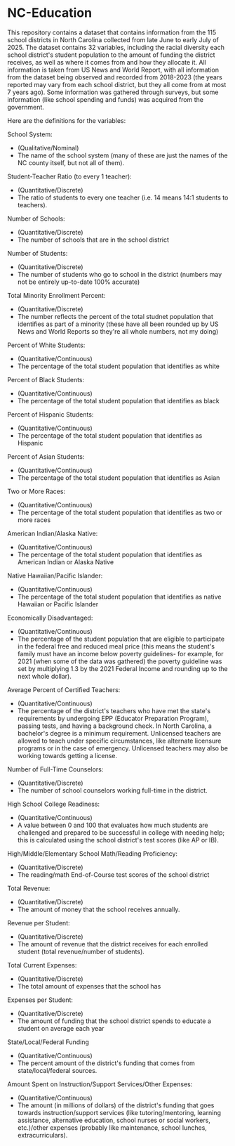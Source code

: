 # NC-Education

This repository contains a dataset that contains information from the 115 school districts in North Carolina collected from late June to early July of 2025. The dataset contains 32 variables, including the racial diversity
each school district's student population to the amount of funding the district receives, as well as where it comes from and how they allocate it. All information is taken from 
US News and World Report, with all information from the dataset being observed and recorded from 2018-2023 (the years reported may vary from each school district, but they all 
come from at most 7 years ago). Some information was gathered through surveys, but some information (like school spending and funds) was acquired from the government. 

Here are the definitions for the variables:
  
  School System:   
  - (Qualitative/Nominal)
  - The name of the school system (many of these are just the names of the NC county itself, but not all of them). 

  Student-Teacher Ratio (to every 1 teacher):  
  - (Quantitative/Discrete)
  - The ratio of students to every one teacher (i.e. 14 means 14:1 students to teachers).

  Number of Schools:
  - (Quantitative/Discrete)
  - The number of schools that are in the school district

  Number of Students:
  - (Quantitative/Discrete)
  - The number of students who go to school in the district (numbers may not be entirely up-to-date 100% accurate)

  Total Minority Enrollment Percent:
  - (Quantitative/Discrete)
  - The number reflects the percent of the total studnet population that identifies as part of a minority (these have all been rounded up by US News and World Reports so they're all whole numbers, not my doing)

  Percent of White Students:
  - (Quantitative/Continuous)
  - The percentage of the total student population that identifies as white

  Percent of Black Students:
  - (Quantitative/Continuous)
  - The percentage of the total student population that identifies as black

  Percent of Hispanic Students:
  - (Quantitative/Continuous)
  - The percentage of the total student population that identifies as Hispanic

  Percent of Asian Students:
  - (Quantitative/Continuous)
  - The percentage of the total student population that identifies as Asian

  Two or More Races:
  - (Quantitative/Continuous)
  - The percentage of the total student population that identifies as two or more races

  American Indian/Alaska Native:
  - (Quantitative/Continuous)
  - The percentage of the total student population that identifies as American Indian or Alaska Native

  Native Hawaiian/Pacific Islander:
  - (Quantitative/Continuous)
  - The percentage of the total student population that identifies as native Hawaiian or Pacific Islander

  Economically Disadvantaged:
  - (Quantitative/Continuous)
  - The percentage of the student population that are eligible to participate in the federal free and reduced meal price (this means the student's family must have an income below poverty guidelines- for example, for 2021 (when some of the data was gathered) the poverty guideline was set by multiplying 1.3 by the 2021 Federal Income and rounding up to the next whole dollar).

  Average Percent of Certified Teachers:
  - (Quantitative/Continuous)
  - The percentage of the district's teachers who have met the state's requirements by undergoing EPP (Educator Preparation Program), passing tests, and having a background check. In North Carolina, a bachelor's degree is a minimum requirement. Unlicensed teachers are allowed to teach under specific circumstances, like alternate licensure programs or in the case of emergency. Unlicensed teachers may also be working towards getting a license.

  Number of Full-Time Counselors:
  - (Quantitative/Discrete)
  - The number of school counselors working full-time in the district.

  High School College Readiness:
  - (Quantitative/Continuous)
  - A value between 0 and 100 that evaluates how much students are challenged and prepared to be successful in college with needing help; this is calculated using the school district's test scores (like AP or IB).

  High/Middle/Elementary School Math/Reading Proficiency:
  - (Quantitative/Discrete)
  - The reading/math End-of-Course test scores of the school district

  Total Revenue:
  - (Quantitative/Discrete)
  - The amount of money that the school receives annually.

  Revenue per Student:
  - (Quantitative/Discrete)
  - The amount of revenue that the district receives for each enrolled student (total revenue/number of students).

  Total Current Expenses:
  - (Quantitative/Discrete)
  - The total amount of expenses that the school has

  Expenses per Student:
  - (Quantitative/Discrete)
  - The amount of funding that the school district spends to educate a student on average each year

  State/Local/Federal Funding
  - (Quantitative/Continuous)
  - The percent amount of the district's funding that comes from state/local/federal sources.

  Amount Spent on Instruction/Support Services/Other Expenses:
  - (Quantitative/Continuous)
  - The amount (in millions of dollars) of the district's funding that goes towards instruction/support services (like tutoring/mentoring, learning assistance, alternative education, school nurses or social workers, etc.)/other expenses (probably like maintenance, school lunches, extracurriculars).
  

    

  
  

  
